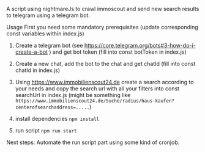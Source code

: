 A script using nightmareJs to crawl immoscout and send new search results to telegram using a telegram bot.

Usage
First you need some mandatory prerequisites (update corresponding const variables within index.js)
1) Create a telegram bot (see https://core.telegram.org/bots#3-how-do-i-create-a-bot ) and get bot token (fill into const botToken in index.js)
2) Create a new chat, add the bot to the chat and get chatId (fill into const chatId in index.js)
3) Using https://www.immobilienscout24.de create a search according to your needs and copy the search url with all your filters into const searchUrl in index.js (might be something like `https://www.immobilienscout24.de/Suche/radius/haus-kaufen?centerofsearchaddress=.....`)

4) install dependencies `npm install`
5) run script `npm run start`

Next steps: Automate the run script part using some kind of cronjob.